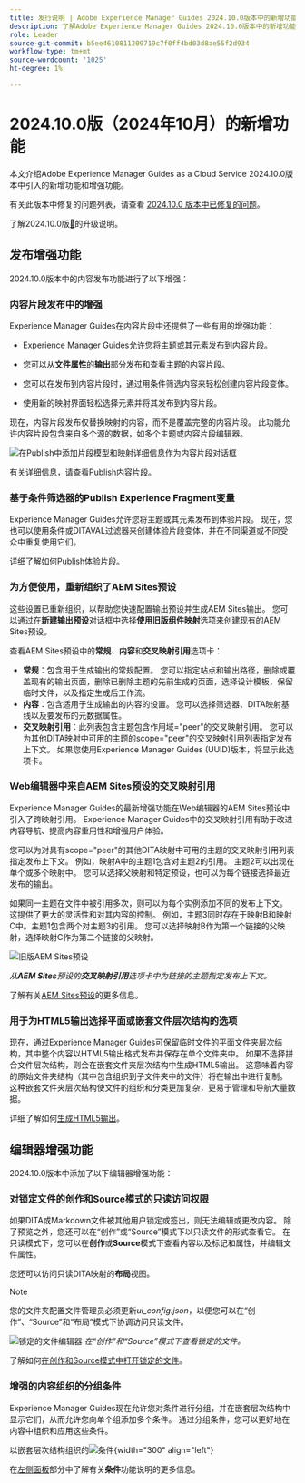 ```yaml
---
title: 发行说明 | Adobe Experience Manager Guides 2024.10.0版本中的新增功能
description: 了解Adobe Experience Manager Guides 2024.10.0版本中的新增功能和增强功能
role: Leader
source-git-commit: b5ee4610811209719c7f0ff4bd03d8ae55f2d934
workflow-type: tm+mt
source-wordcount: '1025'
ht-degree: 1%

---
```


# 2024.10.0版（2024年10月）的新增功能

本文介绍Adobe Experience Manager Guides as a Cloud Service 2024.10.0版本中引入的新增功能和增强功能。

有关此版本中修复的问题列表，请查看 [2024.10.0 版本中已修复的问题](fixed-issues-2024-10-0.md)。

了解2024.10.0版[&#128279;](../release-info/upgrade-instructions-2024-10-0.md)的升级说明。


## 发布增强功能

2024.10.0版本中的内容发布功能进行了以下增强：




### 内容片段发布中的增强

Experience Manager Guides在内容片段中还提供了一些有用的增强功能：

- Experience Manager Guides允许您将主题或其元素发布到内容片段。

- 您可以从&#x200B;**文件属性**&#x200B;的&#x200B;**输出**&#x200B;部分发布和查看主题的内容片段。


- 您可以在发布到内容片段时，通过用条件筛选内容来轻松创建内容片段变体。

- 使用新的映射界面轻松选择元素并将其发布到内容片段。

现在，内容片段发布仅替换映射的内容，而不是覆盖完整的内容片段。 此功能允许内容片段包含来自多个源的数据，如多个主题或内容片段编辑器。

![在Publish中添加片段模型和映射详细信息作为内容片段对话框](assets/content-fragment-mapping.png)

有关详细信息，请查看[Publish内容片段](../user-guide/publish-content-fragment.md)。


### 基于条件筛选器的Publish Experience Fragment变量

Experience Manager Guides允许您将主题或其元素发布到体验片段。 现在，您也可以使用条件或DITAVAL过滤器来创建体验片段变体，并在不同渠道或不同受众中重复使用它们。

详细了解如何[Publish体验片段](../user-guide/publish-experience-fragment.md)。


### 为方便使用，重新组织了AEM Sites预设

这些设置已重新组织，以帮助您快速配置输出预设并生成AEM Sites输出。
您可以通过在&#x200B;**新建输出预设**&#x200B;对话框中选择&#x200B;**使用旧版组件映射**&#x200B;选项来创建现有的AEM Sites预设。

查看AEM Sites预设中的&#x200B;**常规**、**内容**&#x200B;和&#x200B;**交叉映射引用**&#x200B;选项卡：
- **常规**：包含用于生成输出的常规配置。 您可以指定站点和输出路径，删除或覆盖现有的输出页面，删除已删除主题的先前生成的页面，选择设计模板，保留临时文件，以及指定生成后工作流。
- **内容**：包含适用于生成输出的内容的设置。 您可以选择筛选器、DITA映射基线以及要发布的元数据属性。
- **交叉映射引用**：此列表包含主题包含作用域=&quot;peer&quot;的交叉映射引用。 您可以为其他DITA映射中可用的主题的scope=&quot;peer&quot;的交叉映射引用列表指定发布上下文。 如果您使用Experience Manager Guides (UUID)版本，将显示此选项卡。



### Web编辑器中来自AEM Sites预设的交叉映射引用

Experience Manager Guides的最新增强功能在Web编辑器的AEM Sites预设中引入了跨映射引用。
Experience Manager Guides中的交叉映射引用有助于改进内容导航、提高内容重用性和增强用户体验。


您可以为对具有scope=&quot;peer&quot;的其他DITA映射中可用的主题的交叉映射引用列表指定发布上下文。 例如，映射A中的主题1包含对主题2的引用。 主题2可以出现在单个或多个映射中。  您可以选择父映射和特定预设，也可以为每个链接选择最近发布的输出。

如果同一主题在文件中被引用多次，则可以为每个实例添加不同的发布上下文。 这提供了更大的灵活性和对其内容的控制。 例如，主题3同时存在于映射B和映射C中。主题1包含两个对主题3的引用。 您可以选择映射B作为第一个链接的父映射，选择映射C作为第二个链接的父映射。

![旧版AEM Sites预设](assets/aem-sites-legacy.png)

*从&#x200B;**AEM Sites**&#x200B;预设的&#x200B;**交叉映射引用**&#x200B;选项卡中为链接的主题指定发布上下文。*

了解有关[AEM Sites预设](../user-guide/generate-output-aem-site.md)的更多信息。

### 用于为HTML5输出选择平面或嵌套文件层次结构的选项

现在，通过Experience Manager Guides可保留临时文件的平面文件夹层次结构，其中整个内容以HTML5输出格式发布并保存在单个文件夹中。
如果不选择拼合文件层次结构，则会在嵌套文件夹层次结构中生成HTML5输出。 这意味着内容的原始文件夹结构（其中包含组织到子文件夹中的文件）将在输出中进行复制。 这种嵌套文件夹层次结构使文件的组织和分类更加复杂，更易于管理和导航大量数据。


详细了解如何[生成HTML5输出](../user-guide/generate-output-html5.md)。


## 编辑器增强功能

2024.10.0版本中添加了以下编辑器增强功能：

### 对锁定文件的创作和Source模式的只读访问权限

如果DITA或Markdown文件被其他用户锁定或签出，则无法编辑或更改内容。 除了预览之外，您还可以在“创作”或“Source”模式下以只读文件的形式查看它。
在只读模式下，您可以在&#x200B;**创作**&#x200B;或&#x200B;**Source**&#x200B;模式下查看内容以及标记和属性，并编辑文件属性。

您还可以访问只读DITA映射的&#x200B;**布局**&#x200B;视图。
>[!NOTE]
>
> 您的文件夹配置文件管理员必须更新&#x200B;*ui_config.json*，以便您可以在“创作”、“Source”和“布局”模式下协调访问只读文件。

![锁定的文件编辑器](./assets/locked-file-editor.png)
*在“创作”和“Source”模式下查看锁定的文件。*


了解如何[在创作和Source模式中打开锁定的文件](../user-guide/web-editor-edit-topics.md#open-locked-files-in-author-and-source-modes)。


### 增强的内容组织的分组条件

Experience Manager Guides现在允许您对条件进行分组，并在嵌套层次结构中显示它们，从而允许您向单个组添加多个条件。 通过分组条件，您可以更好地在内容中组织和应用这些条件。

以嵌套层次结构组织的![条件](assets/conditions-nested-hierarchy.png){width="300" align="left"}

在[左侧面板](../user-guide/web-editor-features.md#id2051EA0M0HS)部分中了解有关&#x200B;**条件**&#x200B;功能说明的更多信息。




